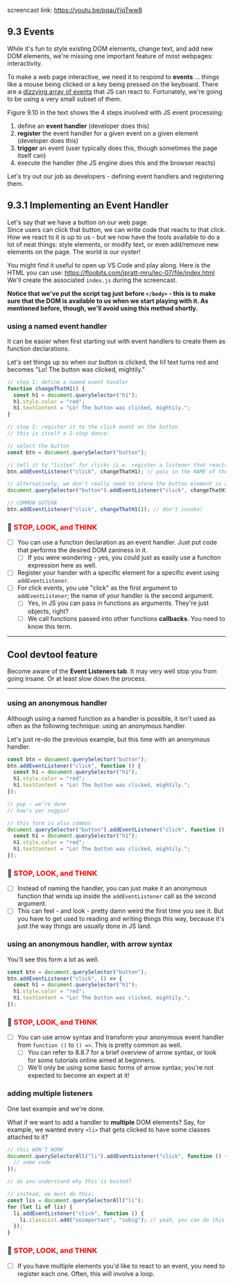 screencast link: https://youtu.be/pqauYjqTww8

## 9.3 Events

While it's fun to style existing DOM elements, change text, and add new DOM elements, we're missing one important feature of most webpages: interactivity.

To make a web page interactive, we need it to respond to **events** ... things like a mouse being clicked or a key being pressed on the keyboard. There are a [dizzying array of events](https://developer.mozilla.org/en-US/docs/Web/Events) that JS can react to. Fortunately, we're going to be using a very small subset of them.

Figure 9.10 in the text shows the 4 steps involved with JS event processing:

1. define an **event handler** (developer does this)
2. **register** the event handler for a given event on a given element (developer does this)
3. **trigger** an event (user typically does this, though sometimes the page itself can)
4. execute the handler (the JS engine does this and the browser reacts)

Let's try out our job as developers - defining event handlers and registering them.

## 9.3.1 Implementing an Event Handler

Let's say that we have a button on our web page.  
Since users can click that button, we can write code that reacts to that click.  
How we react to it is up to us - but we now have the tools available to do a lot of neat things: style elements, or modify text, or even add/remove new elements on the page. The world is our oyster!

You might find it useful to open up VS Code and play along.
Here is the HTML you can use: https://floobits.com/jpratt-mru/lec-07/file/index.html
We'll create the associated `index.js` during the screencast.

**Notice that we've put the script tag just before `</body>` - this is to make sure that the DOM is available to us when we start playing with it. As mentioned before, though, we'll avoid using this method shortly.**

### using a named event handler

It can be easier when first starting out with event handlers to create them as function declarations.

Let's set things up so when our button is clicked, the h1 text turns red and becomes "Lo! The button was clicked, mightily."

```javascript
// step 1: define a named event handler
function changeThatH1() {
  const h1 = document.querySelector("h1");
  h1.style.color = "red";
  h1.textContent = "Lo! The button was clicked, mightily.";
}

// step 2: register it to the click event on the button
// this is itself a 2-step dance:

// select the button
const btn = document.querySelector("button");

// tell it to "listen" for clicks (i.e. register a listener that reacts to clicks)
btn.addEventListener("click", changeThatH1); // pass in the NAME of the function

// alternatively, we don't really need to store the button element in a variable:
document.querySelector("button").addEventListener("click", changeThatH1); // this is pretty common - get used to it

// COMMON GOTCHA
btn.addEventListener("click", changeThatH1()); // don't invoke!
```

### 🛑 <span style="color:red">STOP, LOOK, and THINK</span>

- [ ] You can use a function declaration as an event handler. Just put code that performs the desired DOM zaniness in it.
  - [ ] If you were wondering - yes, you could just as easily use a function expression here as well.
- [ ] Register your hander with a specific element for a specific event using `addEventListener`.
- [ ] For click events, you use "click" as the first argument to `addEventListener`; the name of your handler is the second argument.
  - [ ] Yes, in JS you can pass in functions as arguments. They're just objects, right?
  - [ ] We call functions passed into other functions **callbacks**. You need to know this term.

---

## Cool devtool feature

Become aware of the **Event Listeners tab**. It may very well stop you from going insane. Or at least slow down the process.

---

### using an anonymous handler

Although using a named function as a handler is possible, it isn't used as often as the following technique: using an anonymous handler.

Let's just re-do the previous example, but this time with an anonymous handler.

```javascript
const btn = document.querySelector("button");
btn.addEventListener("click", function () {
  const h1 = document.querySelector("h1");
  h1.style.color = "red";
  h1.textContent = "Lo! The button was clicked, mightily.";
});

// yup - we're done
// how's yer noggin?

// this form is also common
document.querySelector("button").addEventListener("click", function () {
  const h1 = document.querySelector("h1");
  h1.style.color = "red";
  h1.textContent = "Lo! The button was clicked, mightily.";
});
```

### 🛑 <span style="color:red">STOP, LOOK, and THINK</span>

- [ ] Instead of naming the handler, you can just make it an anonymous function that winds up inside the `addEventListener` call as the second argument.
- [ ] This can feel - and look - pretty damn weird the first time you see it. But you have to get used to reading and writing things this way, because it's just the way things are usually done in JS land.

### using an anonymous handler, with arrow syntax

You'll see this form a lot as well.

```javascript
const btn = document.querySelector("button");
btn.addEventListener("click", () => {
  const h1 = document.querySelector("h1");
  h1.style.color = "red";
  h1.textContent = "Lo! The button was clicked, mightily.";
});
```

### 🛑 <span style="color:red">STOP, LOOK, and THINK</span>

- [ ] You can use arrow syntax and transform your anonymous event handler from `function ()` to `() =>`. This is pretty common as well.
  - [ ] You can refer to 8.8.7 for a brief overview of arrow syntax, or look for some tutorials online aimed at beginners.
  - [ ] We'll only be using some basic forms of arrow syntax; you're not expected to become an expert at it!

### adding multiple listeners

One last example and we're done.

What if we want to add a handler to **multiple** DOM elements? Say, for example, we wanted every `<li>` that gets clicked to have some classes attached to it?

```javascript
// this WON'T WORK
document.querySelectorAll("li").addEventListener("click", function () {
  // some code
});

// do you understand why this is busted?

// instead, we must do this:
const lis = document.querySelectorAll("li");
for (let li of lis) {
  li.addEventListener("click", function () {
    li.classList.add("soimportant", "sobig"); // yeah, you can do this
  });
}
```

### 🛑 <span style="color:red">STOP, LOOK, and THINK</span>

- [ ] If you have multiple elements you'd like to react to an event, you need to register each one. Often, this will involve a loop.
